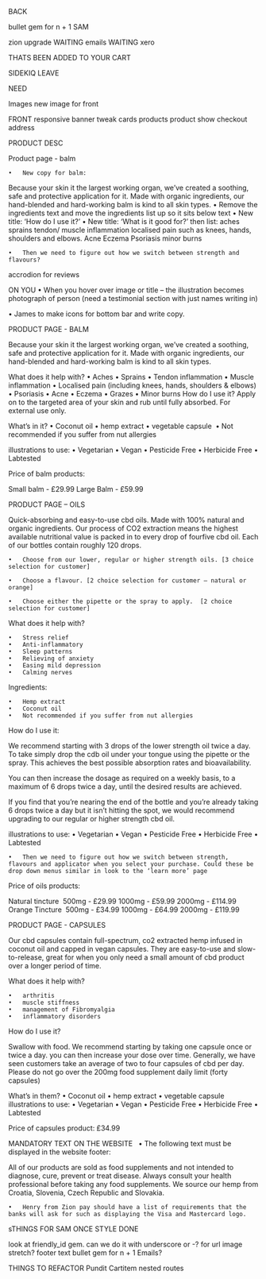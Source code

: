 BACK
<!-- review doens't need a user -->

bullet gem for n + 1 SAM
<!-- the cartoon out story needs to be put in cludinary -->

zion upgrade WAITING
emails WAITING
xero

THATS BEEN ADDED TO YOUR CART

SIDEKIQ LEAVE

NEED

Images
new image for front

FRONT
responsive banner
tweak cards products
product show
checkout
address

PRODUCT DESC



Product page - balm

	•	New copy for balm:
Because your skin it the largest working organ, we’ve created a soothing, safe and protective application for it. Made with organic ingredients, our hand-blended and hard-working balm is kind to all skin types.
	•	Remove the ingredients text and move the ingredients list up so it sits below text
	•	New title: ‘How do I use it?’
	•	New title: ‘What is it good for?’ then list:
aches
sprains
tendon/ muscle inflammation
localised pain such as knees, hands, shoulders and elbows.
Acne
Eczema
Psoriasis
minor burns

	•	Then we need to figure out how we switch between strength and flavours?


accrodion for reviews





ON YOU
•	When you hover over image or title – the illustration becomes photograph of person (need a testimonial section with just names writing in)

  •	James to make icons for bottom bar and write copy.













PRODUCT PAGE - BALM

Because your skin it the largest working organ, we’ve created a soothing, safe and protective application for it. Made with organic ingredients, our hand-blended and hard-working balm is kind to all skin types.

What does it help with?
	•	Aches
	•	Sprains
	•	Tendon inflammation
	•	Muscle inflammation
	•	Localised pain (including knees, hands, shoulders & elbows)
	•	Psoriasis
	•	Acne
	•	Eczema
	•	Grazes
	•	Minor burns
How do I use it?
Apply on to the targeted area of your skin and rub until fully absorbed. For external use only.


What’s in it?
	•	Coconut oil
	•	hemp extract
	•	vegetable capsule 
	•	Not recommended if you suffer from nut allergies


illustrations to use:
	•	Vegetarian
	•	Vegan
	•	Pesticide Free
	•	Herbicide Free
	•	Labtested


Price of balm products:

Small balm - £29.99
Large Balm - £59.99


PRODUCT PAGE – OILS

Quick-absorbing and easy-to-use cbd oils. Made with 100% natural and organic ingredients. Our process of CO2 extraction means the highest available nutritional value is packed in to every drop of fourfive cbd oil. Each of our bottles contain roughly 120 drops.

	•	Choose from our lower, regular or higher strength oils. [3 choice selection for customer]

	•	Choose a flavour. [2 choice selection for customer – natural or orange]

	•	Choose either the pipette or the spray to apply.  [2 choice selection for customer]


What does it help with?

	•	Stress relief
	•	Anti-inflammatory
	•	Sleep patterns
	•	Relieving of anxiety
	•	Easing mild depression
	•	Calming nerves

Ingredients:

	•	Hemp extract
	•	Coconut oil
	•	Not recommended if you suffer from nut allergies

How do I use it:

We recommend starting with 3 drops of the lower strength oil twice a day. To take simply drop the cdb oil under your tongue using the pipette or the spray. This achieves the best possible absorption rates and bioavailability.

You can then increase the dosage as required on a weekly basis, to a maximum of 6 drops twice a day, until the desired results are achieved.

If you find that you’re nearing the end of the bottle and you’re already taking 6 drops twice a day but it isn’t hitting the spot, we would recommend upgrading to our regular or higher strength cbd oil.

illustrations to use:
	•	Vegetarian
	•	Vegan
	•	Pesticide Free
	•	Herbicide Free
	•	Labtested

	•	Then we need to figure out how we switch between strength, flavours and applicator when you select your purchase. Could these be drop down menus similar in look to the ‘learn more’ page

Price of oils products:

Natural tincture  500mg - £29.99 1000mg - £59.99 2000mg - £114.99  Orange Tincture  500mg - £34.99 1000mg - £64.99 2000mg - £119.99


PRODUCT PAGE - CAPSULES


Our cbd capsules contain full-spectrum, co2 extracted hemp infused in coconut oil and capped in vegan capsules. They are easy-to-use and slow-to-release, great for when you only need a small amount of cbd product over a longer period of time.

What does it help with?

	•	arthritis
	•	muscle stiffness
	•	management of Fibromyalgia
	•	inflammatory disorders

How do I use it?

Swallow with food. We recommend starting by taking one capsule once or twice a day. you can then increase your dose over time. Generally, we have seen customers take an average of two to four capsules of cbd per day. Please do not go over the 200mg food supplement daily limit (forty capsules)

What’s in them?
	•	Coconut oil
	•	hemp extract
	•	vegetable capsule 
illustrations to use:
	•	Vegetarian
	•	Vegan
	•	Pesticide Free
	•	Herbicide Free
	•	Labtested

Price of capsules product: £34.99



MANDATORY TEXT ON THE WEBSITE
 
	•	The following text must be displayed in the website footer:

All of our products are sold as food supplements and not intended to diagnose, cure, prevent or treat disease. Always consult your health professional before taking any food supplements. We source our hemp from Croatia, Slovenia, Czech Republic and Slovakia.

	•	Henry from Zion pay should have a list of requirements that the banks will ask for such as displaying the Visa and Mastercard logo.


sTHINGS FOR SAM ONCE STYLE DONE

look at friendly_id gem. can we do it with underscore or -? for url
image stretch?
footer text
bullet gem for n + 1
Emails?


THINGS TO REFACTOR
Pundit
Cartitem nested routes
